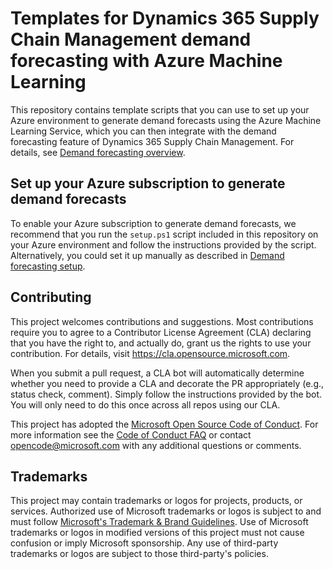 # Templates for Dynamics 365 Supply Chain Management demand forecasting with Azure Machine Learning

This repository contains template scripts that you can use to set up your Azure environment to generate demand forecasts using the Azure Machine Learning Service, which you can then integrate with the demand forecasting feature of Dynamics 365 Supply Chain Management. For details, see [Demand forecasting overview](https://docs.microsoft.com/dynamics365/supply-chain/master-planning/introduction-demand-forecasting).

## Set up your Azure subscription to generate demand forecasts

To enable your Azure subscription to generate demand forecasts, we recommend that you run the `setup.ps1` script included in this repository on your Azure environment and follow the instructions provided by the script. Alternatively, you could set it up manually as described in [Demand forecasting setup](https://go.microsoft.com/fwlink/?linkid=2165514).

## Contributing

This project welcomes contributions and suggestions.  Most contributions require you to agree to a
Contributor License Agreement (CLA) declaring that you have the right to, and actually do, grant us
the rights to use your contribution. For details, visit https://cla.opensource.microsoft.com.

When you submit a pull request, a CLA bot will automatically determine whether you need to provide
a CLA and decorate the PR appropriately (e.g., status check, comment). Simply follow the instructions
provided by the bot. You will only need to do this once across all repos using our CLA.

This project has adopted the [Microsoft Open Source Code of Conduct](https://opensource.microsoft.com/codeofconduct/).
For more information see the [Code of Conduct FAQ](https://opensource.microsoft.com/codeofconduct/faq/) or
contact [opencode@microsoft.com](mailto:opencode@microsoft.com) with any additional questions or comments.

## Trademarks

This project may contain trademarks or logos for projects, products, or services. Authorized use of Microsoft 
trademarks or logos is subject to and must follow 
[Microsoft's Trademark & Brand Guidelines](https://www.microsoft.com/en-us/legal/intellectualproperty/trademarks/usage/general).
Use of Microsoft trademarks or logos in modified versions of this project must not cause confusion or imply Microsoft sponsorship.
Any use of third-party trademarks or logos are subject to those third-party's policies.
